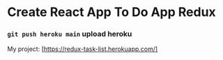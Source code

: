 # Create React App To Do App Redux

### `git push heroku main` upload heroku

My project: [https://redux-task-list.herokuapp.com/]